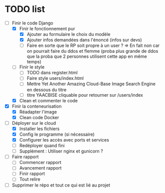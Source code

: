 # TODO list

- [ ] Finir le code Django
  - [x] Finir le fonctionnement pur
    - [x] Ajouter au formulaire le choix du modèle
    - [x] Ajouter infos demandées dans l'énoncé (infos sur devs)
    - [ ] Faire en sorte que le RP soit propre à un user ? => En fait non car on pourrait faire du ddos et flemme (proba plus grande de ddos que la proba que 2 personnes utilisent cette app en même temps)
  - [ ] Finir le style
    - [ ] TODO dans register.html
    - [ ] Faire style users/index.html
    - [ ] Mettre Yet Another Amazing Cloud-Base Image Search Engine en dessous du titre
    - [ ] titre YAACBISE cliquable pour retourner sur /users/index
  - [x] Clean et commenter le code

- [x] Finir la conteneurisation
  - [x] Réadapter l'image
  - [x] Clean code Docker
  
- [ ] Déployer sur le cloud
  - [x] Installer les fichiers
  - [x] Config le programme (si nécessaire)
  - [x] Configurer les accès avec ports et services 
  - [ ] Redéployer quand fini
  - [ ] Supplément : Utiliser nginx et gunicorn ?

- [ ] Faire rapport
  - [ ] Commencer rapport
  - [ ] Avancement rapport
  - [ ] Finir rapport
  - [ ] Tout relire

- [ ] Supprimer le répo et tout ce qui est lié au projet 